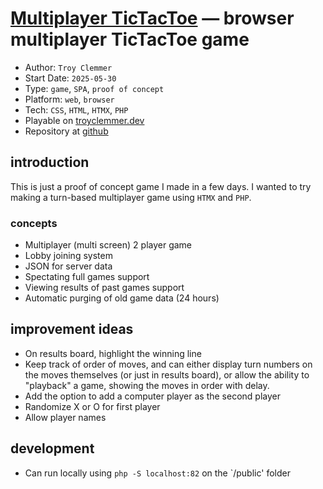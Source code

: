[Multiplayer TicTacToe](https://troyclemmer.dev/games/dodge) — browser multiplayer TicTacToe game
==================================================
* Author: `Troy Clemmer`
* Start Date: `2025-05-30`
* Type: `game`, `SPA`, `proof of concept`
* Platform: `web`, `browser`
* Tech: `CSS`, `HTML`, `HTMX`, `PHP`
* Playable on [troyclemmer.dev](https://troyclemmer.dev/games/tictactoe/)
* Repository at [github](https://github.com/troyclemmer/htmx-php-multiplayer-tictactoe)

## introduction

This is just a proof of concept game I made in a few days.  I wanted to try making a turn-based multiplayer game using `HTMX` and `PHP`.  

### concepts
- Multiplayer (multi screen) 2 player game
- Lobby joining system
- JSON for server data
- Spectating full games support
- Viewing results of past games support
- Automatic purging of old game data (24 hours)

## improvement ideas
- On results board, highlight the winning line
- Keep track of order of moves, and can either display turn numbers on the moves themselves (or just in results board), or allow the ability to "playback" a game, showing the moves in order with delay.
- Add the option to add a computer player as the second player
- Randomize X or O for first player
- Allow player names

## development
- Can run locally using `php -S localhost:82` on the `/public' folder
